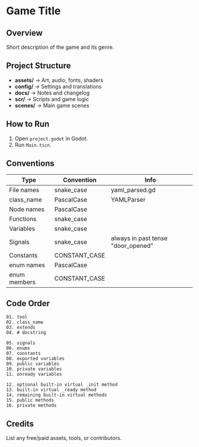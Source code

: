 # Game Title

## Overview

Short description of the game and its genre.

## Project Structure

- **assets/** → Art, audio, fonts, shaders
- **config/** → Settings and translations
- **docs/** → Notes and changelog
- **scr/** → Scripts and game logic
- **scenes/** → Main game scenes

## How to Run

1. Open `project.godot` in Godot.
2. Run `Main.tscn`.

## Conventions

| Type | Convention | Info |
| --- | --- | --- |
| File names | snake_case | yaml_parsed.gd |
| class_name | PascalCase | YAMLParser |
| Node names | PascalCase |  |
| Functions |	snake_case	|  |
| Variables	| snake_case |  |
| Signals	| snake_case | always in past tense "door_opened" |
| Constants	| CONSTANT_CASE	 |  |
| enum names	| PascalCase	|  |
| enum members | CONSTANT_CASE |  |

## Code Order

```text
01. tool
02. class_name
03. extends
04. # docstring

05. signals
06. enums
07. constants
08. exported variables
09. public variables
10. private variables
11. onready variables

12. optional built-in virtual _init method
13. built-in virtual _ready method
14. remaining built-in virtual methods
15. public methods
16. private methods
```

## Credits

List any free/paid assets, tools, or contributors.
